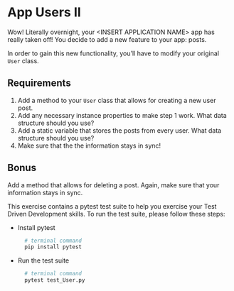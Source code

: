 # App Users II

Wow!  Literally overnight, your \<INSERT APPLICATION NAME\> app has really taken off!  You decide to add a new feature to your app: posts.

In order to gain this new functionality, you'll have to modify your original `User` class.

## Requirements
1. Add a method to your `User` class that allows for creating a new user post.
2. Add any necessary instance properties to make step 1 work.  What data structure should you use?
3. Add a static variable that stores the posts from every user.  What data structure should you use?
4. Make sure that the the information stays in sync!

## Bonus
Add a method that allows for deleting a post.  Again, make sure that your information stays in sync.

This exercise contains a pytest test suite to help you exercise your Test Driven Development skills. To run the test suite, please follow these steps:

- Install pytest

  ```bash
    # terminal command
    pip install pytest
  ```

- Run the test suite

  ```bash
    # terminal command
    pytest test_User.py
  ```
